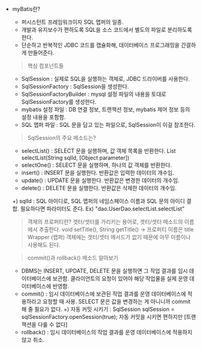 * myBatis란?
  - 퍼시스턴트 프레임워크이자 SQL 맵퍼의 일종.
  - 개발과 유지보수가 편하도록 SQL을 소스 코드에서 별도의 파일로 분리하도록 한다.
  - 단순하고 반복적인 JDBC 코드를 캡슐화해, 데이터베이스 프로그래밍을 간결하게 만들어준다.

  > 핵심 컴포넌트들
    - SqlSession : 실제로 SQL을 실행하는 객체로, JDBC 드라이버를 사용한다.
    - SqlSessionFactory : SqlSession을 생성한다.
    - SqlSessionFactoryBuilder : mysql 설정 파일의 내용을 토대로 SqlSessionFactory를 생성한다.
    - mybatis 설정 파일 : DB 연결 정보, 트랜잭션 정보, mybatis 제어 정보 등의 설정 내용을 포함함.
    - SQL 맵퍼 파일 : SQL 문을 담고 있는 파일으로, SqlSession이 이걸 참조한다.

  > SqlSession의 주요 메소드는?
    - selectList() : SELECT 문을 실행하며, 값 객체 목록을 반환한다.
        List<E> selectList(String sqlId, [Object parameter])
    - selectOne()  : SELECT 문을 실행하며, 하나의 값 객체를 반환한다.
    - insert() : INSERT 문을 실행한다. 반환값은 입력한 데이터의 개수임.
    - update() : UPDATE 문을 실행한다. 반환값은 변경한 데이터의 개수임.
    - delete() : DELETE 문을 실행한다. 반환값은 삭제한 데이터의 개수임.

    +) sqlId : SQL 아이디로, SQL 맵퍼의 네임스페이스 이름과 SQL 문의 아이디 결합. 필요하다면 파라미터도 준다.
       Ex) "dao.UserDao.selectList.selectList"

  > 객체의 프로퍼티란? 겟터/셋터를 가리키는 용어로, 겟터/셋터 메소드의 이름에서 추출한다.
    void setTitle(), String getTitle() -> 프로퍼티 이름은 title
  > Wrapper (랩퍼) 객체에는 겟터/셋터 메서드가 없기 때문에 아무 이름이나 사용해도 된다.

  > commit()과 rollback() 메소드 알아보기
    - DBMS는 INSERT, UPDATE, DELETE 문을 실행하면 그 작업 결과를 임시 데이터베이스에 보관함.
      클라이언트의 요청이 있어야 해당 작업물을 실제 운영 데이터베이스에 반영함.
    - commit() : 임시 데이터베이스에 보관된 작업 결과를 운영 데이터베이스에 적용하라고 요청할 때 사용.
      SELECT 문은 값을 변경하는 게 아니니까 commit 해 줄 필요가 없다.
      +) 자동 커밋 시키기 : SqlSession sqlSession = sqlSessionFactory.openSession(true);
         자동 커밋을 시키면 편하지만 [트랜잭션을 다룰 수 없다]
    - rollback() : 임시 데이터베이스의 작업 결과를 운영 데이터베이스에 적용하지 않고 취소.
